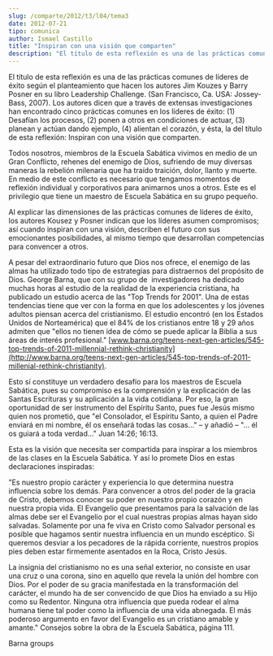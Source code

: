 ```yaml
---
slug: /comparte/2012/t3/l04/tema3
date: 2012-07-21
tipo: comunica
author: Ismael Castillo
title: "Inspiran con una visión que comparten"
description: "El título de esta reflexión es una de las prácticas comunes de líderes de éxito  según el planteamiento que hacen los autores Jim Kouzes y Barry Posner en su  libro Leadership Challenge. (San Francisco, Ca. USA: Jossey-Bass, 2007). Los  autores dicen que a través de extensas i..."
---
```


El título de esta reflexión es una de las prácticas comunes de líderes de éxito según el planteamiento que hacen los autores Jim Kouzes y Barry Posner en su libro Leadership Challenge. (San Francisco, Ca. USA: Jossey-Bass, 2007). Los autores dicen que a través de extensas investigaciones han encontrado cinco prácticas comunes en los líderes de éxito: (1) Desafían los procesos, (2) ponen a otros en condiciones de actuar, (3) planean y actúan dando ejemplo, (4) alientan el corazón, y ésta, la del título de esta reflexión: Inspiran con una visión que comparten.

Todos nosotros, miembros de la Escuela Sabática vivimos en medio de un Gran Conflicto, rehenes del enemigo de Dios, sufriendo de muy diversas maneras la rebelión milenaria que ha traído traición, dolor, llanto y muerte. En medio de este conflicto es necesario que tengamos momentos de reflexión individual y corporativos para animarnos unos a otros. Este es el privilegio que tiene un maestro de Escuela Sabática en su grupo pequeño.

Al explicar las dimensiones de las prácticas comunes de líderes de éxito, los autores Kousez y Posner indican que los líderes asumen compromisos; así cuando inspiran con una visión, describen el futuro con sus emocionantes posibilidades, al mismo tiempo que desarrollan competencias para convencer a otros.

A pesar del extraordinario futuro que Dios nos ofrece, el enemigo de las almas ha utilizado todo tipo de estrategias para distraernos del propósito de Dios. George Barna, que con su grupo de  investigadores ha dedicado muchas horas al estudio de la realidad de la experiencia cristiana, ha publicado un estudio acerca de las "Top Trends for 2001". Una de estas tendencias tiene que ver con la forma en que los adolescentes y los jóvenes adultos piensan acerca del cristianismo. El estudio encontró (en los Estados Unidos de Norteamérica) que el 84% de los cristianos entre 18 y 29 años admiten que "ellos no tienen idea de cómo se puede aplicar la Biblia a sus áreas de interés profesional." [www.barna.org/teens-next-gen-articles/545-top-trends-of-2011-millennial-rethink-christianity](http://www.barna.org/teens-next-gen-articles/545-top-trends-of-2011-millenial-rethink-christianity).

Esto sí constituye un verdadero desafío para los maestros de Escuela Sabática, pues su compromiso es la comprensión y la explicación de las Santas Escrituras y su aplicación a la vida cotidiana. Por eso, la gran oportunidad de ser instrumento del Espíritu Santo, pues fue Jesús mismo quien nos prometió, que "el Consolador, el Espíritu Santo, a quien el Padre enviará en mi nombre, él os enseñará todas las cosas…" – y añadió – "… él os guiará a toda verdad…" Juan 14:26; 16:13.

Esta es la visión que necesita ser compartida para inspirar a los miembros de las clases en la Escuela Sabática. Y así lo promete Dios en estas declaraciones inspiradas:

"Es nuestro propio carácter y experiencia lo que determina nuestra influencia sobre los demás. Para convencer a otros del poder de la gracia de Cristo, debemos conocer su poder en nuestro propio corazón y en nuestra propia vida. El Evangelio que presentamos para la salvación de las almas debe ser el Evangelio por el cual nuestras propias almas hayan sido salvadas. Solamente por una fe viva en Cristo como Salvador personal es posible que hagamos sentir nuestra influencia en un mundo escéptico. Si queremos desviar a los pecadores de la rápida corriente, nuestros propios pies deben estar firmemente asentados en la Roca, Cristo Jesús.

La insignia del cristianismo no es una señal exterior, no consiste en usar una cruz o una corona, sino en aquello que revela la unión del hombre con Dios. Por el poder de su gracia manifestada en la transformación del carácter, el mundo ha de ser convencido de que Dios ha enviado a su Hijo como su Redentor. Ninguna otra influencia que pueda rodear el alma humana tiene tal poder como la influencia de una vida abnegada. El más poderoso argumento en favor del Evangelio es un cristiano amable y amante." Consejos sobre la obra de la Escuela Sabática, página 111.

Barna groups
